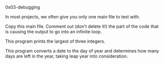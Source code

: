 0x03-debugging


In most projects, we often give you only one main file to test with.

Copy this main file. Comment out (don’t delete it!) the part of the code that is causing the output to go into an infinite loop.

This program prints the largest of three integers.

This program converts a date to the day of year and determines how many days are left in the year, taking leap year into consideration.
